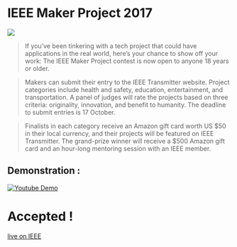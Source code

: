 # IEEE Maker Project 2017

![](http://theinstitute.ieee.org/image/MTYyNzEz.jpeg)


> If you’ve been tinkering with a tech project that could have applications in the real world, here’s your chance to show off your work: The IEEE Maker Project contest is now open to anyone 18 years or older.

> Makers can submit their entry to the IEEE Transmitter website. Project categories include health and safety, education, entertainment, and transportation. A panel of judges will rate the projects based on three criteria: originality, innovation, and benefit to humanity. The deadline to submit entries is 17 October.

> Finalists in each category receive an Amazon gift card worth US $50 in their local currency, and their projects will be featured on IEEE Transmitter. The grand-prize winner will receive a $500 Amazon gift card and an hour-long mentoring session with an IEEE member.



## Demonstration :
[![Youtube Demo](https://img.youtube.com/vi/cRLjyrz-uKk/0.jpg)](https://www.youtube.com/watch?v=JOluPk97xYU "0x48piraj's Channel")


# Accepted !

[live on IEEE](https://transmitter.ieee.org/makerproject/view/93538) 



